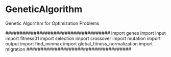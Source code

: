 # GeneticAlgorithm
Genetic Algorithm for Optimization Problems

#####################################
import genes
import input
import fitness01
import selection
import crossover
import mutation
import output
import find_minmax
import global_fitness_normalization
import migration
#####################################
